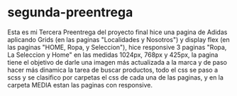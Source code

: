# segunda-preentrega
Esta es mi Tercera Preentrega del proyecto final
hice una pagina de Adidas aplicando Grids (en las paginas "Localidades y Nosotros") y display flex (en las paginas "HOME, Ropa, y Seleccion"), hice responsive 3 paginas "Ropa, La Seleccion y Home" en las medidas 1024px, 768px y 425px, la pagina tiene el objetivo de darle una imagen más actualizada a la marca y de paso hacer más dinamica la tarea de buscar productos, todo el css se paso a scss y se clasifico por carpetas el css de cada una de las paginas, y en la carpeta MEDIA estan las paginas con responsive.